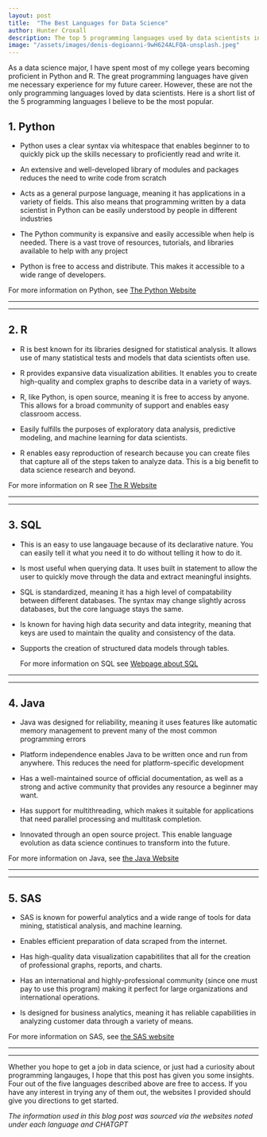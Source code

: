 ```yaml
---
layout: post
title:  "The Best Languages for Data Science"
author: Hunter Croxall
description: The top 5 programming languages used by data scientists in the classroom and in the office
image: "/assets/images/denis-degioanni-9wH624ALFQA-unsplash.jpeg"
---
```


As a data science major, I have spent most of my college years becoming proficient in Python and R. The great programming languages have given me necessary experience for my future career. However, these are not the only programming languages loved by data scientists. Here is a short list of the 5 programming languages I believe to be the most popular.

## 1. Python

* Python uses a clear syntax via whitespace that enables beginner to to quickly pick up  the skills necessary to proficiently read and write it.

* An extensive and well-developed library of modules and packages reduces the need to write code from scratch

* Acts as a general purpose language, meaning it has applications in a variety of fields. This also means that programming written by a data scientist in Python can be easily understood by people in different industries

* The Python community is expansive and easily accessible when help is needed. There is a vast trove of resources, tutorials, and libraries available to help with any project

* Python is free to access and distribute. This makes it accessible to a wide range of developers.

For more information on Python, see [The Python Website](https://www.python.org/doc/essays/blurb/)


---
---
## 2. R

* R is best known for its libraries designed for statistical analysis. It allows use of many statistical tests and models that data scientists often use.

* R provides expansive data visualization abilities. It enables you to create high-quality and complex graphs to describe data in a variety of ways.

* R, like Python, is open source, meaning it is free to access by anyone. This allows for a broad community of support and enables easy classroom access.

* Easily fulfills the purposes of exploratory data analysis, predictive modeling, and machine learning for data scientists.

* R enables easy reproduction of research because you can create files that capture all of the steps taken to analyze data. This is a big benefit to data science research and beyond.

For more information on R see [The R Website](https://www.r-project.org/about.html)


---
---
## 3. SQL

* This is an easy to use langauage because of its declarative nature. You can easily tell it what you need it to do without telling it how to do it.

* Is most useful when querying data. It uses built in statement to allow the user to quickly move through the data and extract meaningful insights.

* SQL is standardized, meaning it has a high level of compatability between different databases. The syntax may change slightly across databases, but the core language stays the same.

* Is known for having high data security and data integrity, meaning that keys are used to maintain the quality and consistency of the data.

* Supports the creation of structured data models through tables.

  For more information on SQL see [Webpage about SQL](https://www.w3schools.com/sql/sql_intro.asp)


---
---
## 4. Java

* Java was designed for reliability, meaning it uses features like automatic memory management to prevent many of the most common programming errors

* Platform independence enables Java to be written once and run from anywhere. This reduces the need for platform-specific development

* Has a well-maintained source of official documentation, as well as a strong and active community that provides any resource a beginner may want.

* Has support for multithreading, which makes it suitable for applications that need parallel processing and multitask completion.

* Innovated through an open source project. This enable language evolution as data science continues to transform into the future.
 
For more information on Java, see [the Java Website](https://www.java.com/en/download/help/whatis_java.html#:~:text=Java%20is%20a%20programming%20language,services%20and%20applications%20are%20built.)


---
---
## 5. SAS

* SAS is known for powerful analytics and a wide range of tools for data mining, statistical analysis, and machine learning.

* Enables efficient preparation of data scraped from the internet.

* Has high-quality data visualization capabitilites that all for the creation of professional graphs, reports, and charts.

* Has an international and highly-professional community (since one must pay to use this program) making it perfect for large organizations and international operations.

* Is designed for business analytics, meaning it has reliable capabilities in analyzing customer data through a variety of means.

For more information on SAS, see [the SAS website](https://www.sas.com/en_us/company-information.html)


---
---
Whether you hope to get a job in data science, or just had a curiosity about programming langauges, I hope that this post has given you some insights. Four out of the five languages described above are free to access. If you have any interest in trying any of them out, the websites I provided should give you directions to get started. 



_The information used in this blog post was sourced via the websites noted under each language and CHATGPT_
